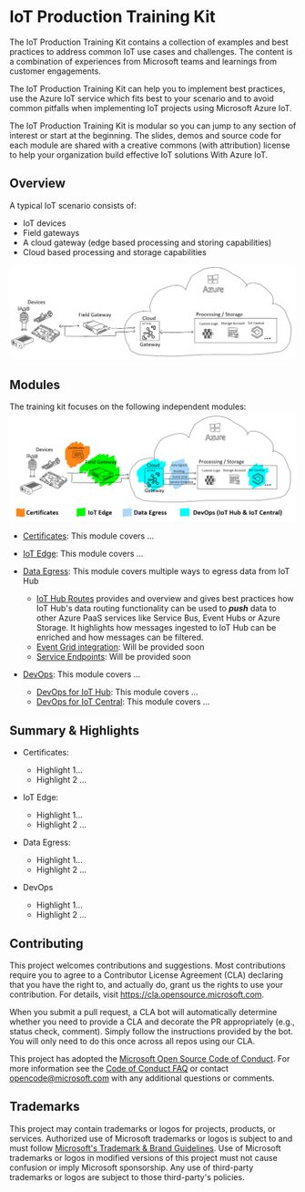 # IoT Production Training Kit

The IoT Production Training Kit contains a collection of examples and best practices to address common IoT use cases and challenges. The content is a combination of experiences from Microsoft teams and learnings from customer engagements.

The IoT Production Training Kit can help you to implement best practices, use the Azure IoT service which fits best to your scenario and to avoid common pitfalls when implementing IoT projects using Microsoft Azure IoT.

The IoT Production Training Kit is modular so you can jump to any section of interest or start at the beginning. The slides, demos and source code for each module are shared with a creative commons (with attribution) license to help your organization build effective IoT solutions With Azure IoT.

## Overview

A typical IoT scenario consists of: 

* IoT devices
* Field gateways
* A cloud gateway (edge based processing and storing capabilities)
* Cloud based processing and storage capabilities

![Overview](media/ScenarioOverview.png)

## Modules

The training kit focuses on the following independent modules:
![KitContent](media/KitContent.png)

* [Certificates](README.md): This module covers ...
* [IoT Edge](IoT-Edge-101/iot-edge-101.md): This module covers ...
* [Data Egress](DataEgress-101-Routing/README.md): This module covers multiple ways to egress data from IoT Hub

  * [IoT Hub Routes](DataEgress-101-Routing/README.md) provides and overview and gives best practices how IoT Hub's data routing functionality can be used to ***push*** data to other Azure PaaS services like Service Bus, Event Hubs or Azure Storage. It highlights how messages ingested to IoT Hub can be enriched and how messages can be filtered.
  * [Event Grid integration](README.md): Will be provided soon
  * [Service Endpoints](README.md): Will be provided soon
* [DevOps](README.md): This module covers ...
  * [DevOps for IoT Hub](README.md): This module covers ...
  * [DevOps for IoT Central](README.md): This module covers ...

## Summary & Highlights

* Certificates:
  * Highlight 1...
  * Highlight 2 ...

* IoT Edge:
  * Highlight 1...
  * Highlight 2 ...

* Data Egress:
  * Highlight 1...
  * Highlight 2 ...

* DevOps
  * Highlight 1...
  * Highlight 2 ...


## Contributing

This project welcomes contributions and suggestions.  Most contributions require you to agree to a
Contributor License Agreement (CLA) declaring that you have the right to, and actually do, grant us
the rights to use your contribution. For details, visit https://cla.opensource.microsoft.com.

When you submit a pull request, a CLA bot will automatically determine whether you need to provide
a CLA and decorate the PR appropriately (e.g., status check, comment). Simply follow the instructions
provided by the bot. You will only need to do this once across all repos using our CLA.

This project has adopted the [Microsoft Open Source Code of Conduct](https://opensource.microsoft.com/codeofconduct/).
For more information see the [Code of Conduct FAQ](https://opensource.microsoft.com/codeofconduct/faq/) or
contact [opencode@microsoft.com](mailto:opencode@microsoft.com) with any additional questions or comments.

## Trademarks

This project may contain trademarks or logos for projects, products, or services. Authorized use of Microsoft 
trademarks or logos is subject to and must follow 
[Microsoft's Trademark & Brand Guidelines](https://www.microsoft.com/en-us/legal/intellectualproperty/trademarks/usage/general).
Use of Microsoft trademarks or logos in modified versions of this project must not cause confusion or imply Microsoft sponsorship.
Any use of third-party trademarks or logos are subject to those third-party's policies.
